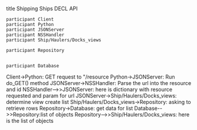 title Shipping Ships DECL API

    participant Client
    participant Python
    participant JSONServer
    participant NSSHandler
	participant Ship/Haulers/Docks_views
   
    participant Repository


    participant Database
    
Client->Python: GET request to "/resource
Python->JSONServer: Run do_GET() method
JSONServer->NSSHandler:  Parse the url into the resource and id
NSSHandler-->>JSONServer:  here is dictionary with resource requested and param for url
JSONServer->Ship/Haulers/Docks_views: determine view create list
Ship/Haulers/Docks_views->Repository: asking to retrieve rows
Repository->Database: get data for list
Database-->>Repository:list of objects
Repository-->>Ship/Haulers/Docks_views: here is the list of objects 